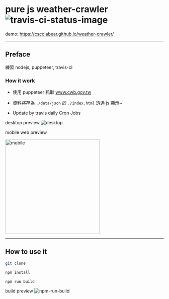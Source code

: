 # pure js weather-crawler ![travis-ci-status-image](https://travis-ci.org/cscolabear/weather-crawler.svg?branch=master)

demo: https://cscolabear.github.io/weather-crawler/

---

## Preface

練習 nodejs, puppeteer, travis-ci

### How it work
- 使用 puppeteer 抓取 www.cwb.gov.tw

- 資料將存為 `./data/json`
於 `./index.html` 透過 js 顯示~

- Update by travis daily Cron Jobs


desktop preview
![desktop](https://user-images.githubusercontent.com/4863629/57995334-1554d200-7af4-11e9-86e0-cf2a1a3f2c55.png)


mobile web preview

<img src="https://user-images.githubusercontent.com/4863629/57995248-a8413c80-7af3-11e9-8406-cec37dd3e425.png" alt="mobile" height="300px">


---

## How to use it

```bash
git clone

npm install

npm run build
```

build preview
![npm-run-build](https://user-images.githubusercontent.com/4863629/57422953-92569080-7244-11e9-880c-eb0fcb2ca151.png)
